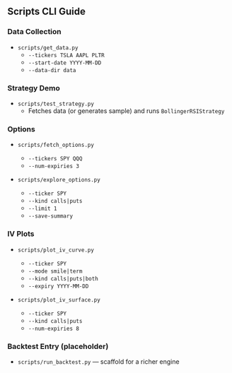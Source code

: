 ## Scripts CLI Guide

### Data Collection

- `scripts/get_data.py`
  - `--tickers TSLA AAPL PLTR`
  - `--start-date YYYY-MM-DD`
  - `--data-dir data`

### Strategy Demo

- `scripts/test_strategy.py`
  - Fetches data (or generates sample) and runs `BollingerRSIStrategy`

### Options

- `scripts/fetch_options.py`
  - `--tickers SPY QQQ`
  - `--num-expiries 3`

- `scripts/explore_options.py`
  - `--ticker SPY`
  - `--kind calls|puts`
  - `--limit 1`
  - `--save-summary`

### IV Plots

- `scripts/plot_iv_curve.py`
  - `--ticker SPY`
  - `--mode smile|term`
  - `--kind calls|puts|both`
  - `--expiry YYYY-MM-DD`

- `scripts/plot_iv_surface.py`
  - `--ticker SPY`
  - `--kind calls|puts`
  - `--num-expiries 8`

### Backtest Entry (placeholder)

- `scripts/run_backtest.py` — scaffold for a richer engine

